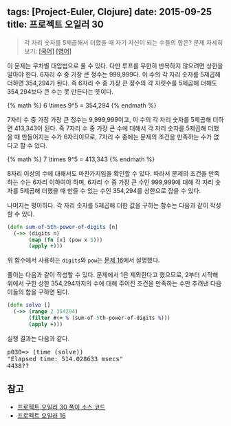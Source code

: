 tags: [Project-Euler, Clojure]
date: 2015-09-25
title: 프로젝트 오일러 30
---
> 각 자리 숫자를 5제곱해서 더했을 때 자기 자신이 되는 수들의 합은?
> 문제 자세히 보기: [[국어]](http://euler.synap.co.kr/prob_detail.php?id=30) [[영어]](https://projecteuler.net/problem=30)

이 문제는 무차별 대입법으로 풀 수 있다. 다만 루프를 무한히 반복하지 않으려면 상한을 알아야 한다. 6자리 수 중 가장 큰 정수는 999,999다. 이 수의 각 자리 숫자를 5제곱해 더하면 354,294가 된다. 즉 6자리 수 중 가장 큰 정수의 각 자릿수를 5제곱해 더해도 354,294보다 큰 수는 못 만든다는 뜻이다.<!--more-->

{% math %}
6 \times 9^5 = 354,294
{% endmath %}

7자리 수 중 가장 가장 큰 정수는 9,999,999이고, 이 수의 각 자리 숫자를 5제곱해 더하면 413,343이 된다. 즉 7자리 수 중 가장 큰 수에 대해서 각 자리 숫자를 5제곱해 더했을 때 만들어지는 수가 6자리이므로, 7자리 수 중에는 문제의 조건을 만족하는 수가 없다고 할 수 있다.

{% math %}
7 \times 9^5 = 413,343
{% endmath %}

8자리 이상의 수에 대해서도 마찬가지임을 확인할 수 있다. 따라서 문제의 조건을 만족하는 수는 6자리 이하여야 하며, 6자리 수 중 가장 큰 수인 999,999에 대해 각 자리 숫자를 5제곱해 더했을 때 만들 수 있는 수인 354,294를 상한으로 잡을 수 있다.

나머지는 평이하다. 각 자리 숫자를 5제곱해 더한 값을 구하는 함수는 다음과 같이 작성할 수 있다.

```clojure
(defn sum-of-5th-power-of-digits [n]
  (->> (digits n)
       (map (fn [x] (pow x 5)))
       (apply +)))
```

위 함수에서 사용하는 `digits`와 `pow`는 [문제 16](/2015/04/08/project-euler-016/)에서 설명했다.

풀이는 다음과 같이 작성할 수 있다. 문제에서 1은 제외한다고 했으므로, 2부터 시작해 위에서 구한 상한 354,294까지의 수에 대해 주어진 조건을 만족하는 수만 추려낸 다음 이들의 합을 구하면 된다.

```clojure
(defn solve []
  (->> (range 2 354294)
       (filter #(= % (sum-of-5th-power-of-digits %)))
       (apply +)))
```

실행 결과는 다음과 같다.
<pre class="console">p030=> (time (solve))
"Elapsed time: 514.028633 msecs"
4438??
</pre>

## 참고
* [프로젝트 오일러 30 풀이 소스 코드](https://github.com/ntalbs/euler/blob/master/src/p030.clj)
* [프로젝트 오일러 16](/2015/04/08/project-euler-016/)
